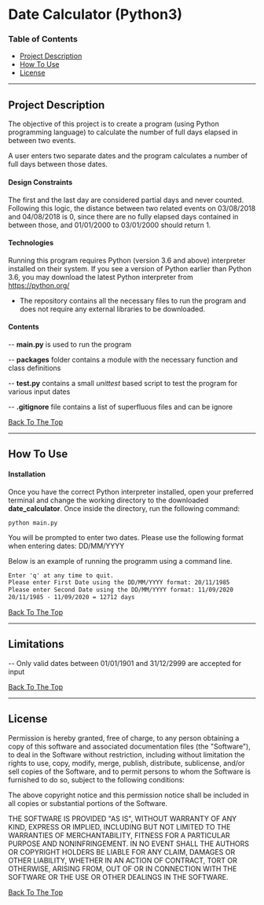 # Date Calculator (Python3)

### Table of Contents

- [Project Description](#description)
- [How To Use](#how-to-use)
- [License](#license)


---

## Project Description

The objective of this project is to create a program (using Python programming language) 
to calculate the number of full days elapsed in between two events. 

A user enters two separate dates and the program calculates a number of full days between those dates.

#### Design Constraints
The first and the last day are considered partial days and never counted. Following this
logic, the distance between two related events on 03/08/2018 and 04/08/2018 is 0,
since there are no fully elapsed days contained in between those, and 01/01/2000 to
03/01/2000 should return 1.

#### Technologies

Running this program requires Python (version 3.6 and above) interpreter installed 
on their system. If you see a version of Python earlier than Python 3.6, you
may download the latest Python interpreter from https://python.org/

- The repository contains all the necessary files to run the program and 
does not require any external libraries to be downloaded.

#### Contents

-- **main.py** is used to run the program

-- **packages** folder contains a module with the necessary function and class definitions

-- **test.py** contains a small *unittest* based script to test the program for various input dates

-- **.gitignore** file contains a list of superfluous files and can be ignore


[Back To The Top](#read-me-template)

---

## How To Use

#### Installation
Once you have the correct Python interpreter installed, open your preferred terminal and change the working directory to the downloaded **date_calculator**.
Once inside the directory, run the following command:

```
python main.py
```
You will be prompted to enter two dates. Please use the following format when entering dates: DD/MM/YYYY

Below is an example of running the programm using a command line.
```html
Enter 'q' at any time to quit.
Please enter First Date using the DD/MM/YYYY format: 20/11/1985
Please enter Second Date using the DD/MM/YYYY format: 11/09/2020
20/11/1985 - 11/09/2020 = 12712 days
```
[Back To The Top](#read-me-template)

---

## Limitations
-- Only valid dates between 01/01/1901 and 31/12/2999 are accepted for input


[Back To The Top](#read-me-template)

---

## License

Permission is hereby granted, free of charge, to any person obtaining a copy
of this software and associated documentation files (the "Software"), to deal
in the Software without restriction, including without limitation the rights
to use, copy, modify, merge, publish, distribute, sublicense, and/or sell
copies of the Software, and to permit persons to whom the Software is
furnished to do so, subject to the following conditions:

The above copyright notice and this permission notice shall be included in all
copies or substantial portions of the Software.

THE SOFTWARE IS PROVIDED "AS IS", WITHOUT WARRANTY OF ANY KIND, EXPRESS OR
IMPLIED, INCLUDING BUT NOT LIMITED TO THE WARRANTIES OF MERCHANTABILITY,
FITNESS FOR A PARTICULAR PURPOSE AND NONINFRINGEMENT. IN NO EVENT SHALL THE
AUTHORS OR COPYRIGHT HOLDERS BE LIABLE FOR ANY CLAIM, DAMAGES OR OTHER
LIABILITY, WHETHER IN AN ACTION OF CONTRACT, TORT OR OTHERWISE, ARISING FROM,
OUT OF OR IN CONNECTION WITH THE SOFTWARE OR THE USE OR OTHER DEALINGS IN THE
SOFTWARE.

[Back To The Top](#read-me-template)